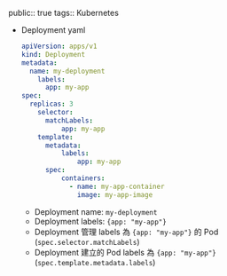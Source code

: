 public:: true
tags:: Kubernetes

- Deployment yaml
  
  ```yaml
  apiVersion: apps/v1
  kind: Deployment
  metadata:
  	name: my-deployment
      labels:
      	app: my-app
  spec:
  	replicas: 3
      selector:
      	matchLabels:
          	app: my-app
      template:
      	metadata:
          	labels:
              	app: my-app
  		spec:
          	containers:
              - name: my-app-container
                image: my-app-image
  ```
	- Deployment name: `my-deployment`
	- Deployment labels: `{app: "my-app"}`
	- Deployment 管理 labels 為 `{app: "my-app"}` 的 Pod (`spec.selector.matchLabels`)
	- Deployment 建立的 Pod labels 為 `{app: "my-app"}` (`spec.template.metadata.labels`)